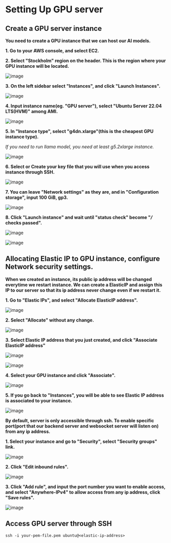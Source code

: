 # Setting Up GPU server

## Create a GPU server instance

**You need to create a GPU instance that we can host our AI models.**

**1. Go to your AWS console, and select EC2.**

**2. Select "Stockholm" region on the header. This is the region where your GPU instance will be located.**
   
   
![image](https://github.com/supercompany-llc/backend/assets/35817574/9d0a707c-7763-4d75-80cf-507dc8a7fb39)


**3. On the left sidebar select "Instances", and click "Launch Instances".**


![image](https://github.com/supercompany-llc/backend/assets/35817574/af7ae046-a65a-46c7-b433-82bb59ab4cc9)


**4. Input instance name(eg. "GPU server"), select "Ubuntu Server 22.04 LTS(HVM)" among AMI.**
   

![image](https://github.com/supercompany-llc/backend/assets/35817574/ec42b50b-b017-4fb7-b9b0-7230e137a61e)


**5. In "Instance type", select "g4dn.xlarge"(this is the cheapest GPU instance type).**

*If you need to run llama model, you need at least g5.2xlarge instance.*

![image](https://github.com/supercompany-llc/backend/assets/35817574/e6ae2f43-0065-43a5-8500-710e58f349e3)


**6. Select or Create your key file that you will use when you access instance through SSH.**


![image](https://github.com/supercompany-llc/backend/assets/35817574/1458a919-4772-4e8e-989e-c206b74f750d)


**7. You can leave "Network settings" as they are, and in "Configuration storage", input 100 GiB, gp3.**


![image](https://github.com/supercompany-llc/backend/assets/35817574/8264f800-3891-4293-a9d7-fe0216cd5ca1)


**8. Click "Launch instance" and wait until "status check" become "*/* checks passed".**


![image](https://github.com/supercompany-llc/backend/assets/35817574/2cd5c974-5da9-4d8e-b4af-d0dcc8c358b1)


![image](https://github.com/supercompany-llc/backend/assets/35817574/73729731-8230-4368-9d6b-9e681a8a738f)



## Allocating Elastic IP to GPU instance, configure Network security settings.

**When we created an instance, its public ip address will be changed everytime we restart instance. We can create a ElasticIP and assign this IP to our server so that its ip address never change even if we restart it.**

**1. Go to "Elastic IPs", and select "Allocate ElasticIP address".**


![image](https://github.com/supercompany-llc/backend/assets/35817574/48615ef1-1c42-41ca-ac71-a5c702c9586f)


**2. Select "Allocate" without any change.**


![image](https://github.com/supercompany-llc/backend/assets/35817574/59d6e1a9-cd75-4579-b853-88c84b0e6fa6)


**3. Select Elastic IP address that you just created, and click "Associate ElasticIP address"**


![image](https://github.com/supercompany-llc/backend/assets/35817574/ea83e389-4ef9-41ee-81b3-0a56664fb7e3)


![image](https://github.com/supercompany-llc/backend/assets/35817574/fc39e211-3759-4db8-b01f-3e3793312ea3)


**4. Select your GPU instance and click "Associate".**


![image](https://github.com/supercompany-llc/backend/assets/35817574/f283cffc-03db-48f7-b08f-7707be462bcb)


**5. If you go back to "Instances", you will be able to see Elastic IP address is associated to your instance.**


![image](https://github.com/supercompany-llc/backend/assets/35817574/2021ad10-e70f-49c6-af18-96d02003b0ac)



**By default, server is only accessible through ssh. To enable specific port(port that our backend server and websocket server will listen on) from any ip address.**


**1. Select your instance and go to "Security", select "Security groups" link.**


![image](https://github.com/supercompany-llc/backend/assets/35817574/0657d3de-481b-49d3-9285-b3b65b20348a)


**2. Click "Edit inbound rules".**


![image](https://github.com/supercompany-llc/backend/assets/35817574/dcf70496-9b72-4864-9722-fe08b046e00b)


**3. Click "Add rule", and input the port number you want to enable access, and select "Anywhere-IPv4" to allow access from any ip address, click "Save rules".**


![image](https://github.com/supercompany-llc/backend/assets/35817574/bb227fdd-23e3-4ce5-8ea7-afbaab44822b)



## Access GPU server through SSH

```ssh -i your-pem-file.pem ubuntu@<elastic-ip-address>```
